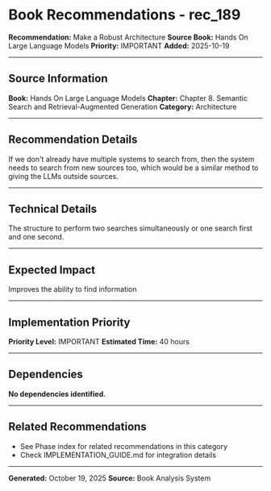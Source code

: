 # Book Recommendations - rec_189

**Recommendation:** Make a Robust Architecture
**Source Book:** Hands On Large Language Models
**Priority:** IMPORTANT
**Added:** 2025-10-19

---

## Source Information

**Book:** Hands On Large Language Models
**Chapter:** Chapter 8. Semantic Search and Retrieval-Augmented Generation
**Category:** Architecture

---

## Recommendation Details

If we don't already have multiple systems to search from, then the system needs to search from new sources too, which would be a similar method to giving the LLMs outside sources.

---

## Technical Details

The structure to perform two searches simultaneously or one search first and one second.

---

## Expected Impact

Improves the ability to find information

---

## Implementation Priority

**Priority Level:** IMPORTANT
**Estimated Time:** 40 hours

---

## Dependencies

**No dependencies identified.**

---

## Related Recommendations

- See Phase index for related recommendations in this category
- Check IMPLEMENTATION_GUIDE.md for integration details

---

**Generated:** October 19, 2025
**Source:** Book Analysis System
